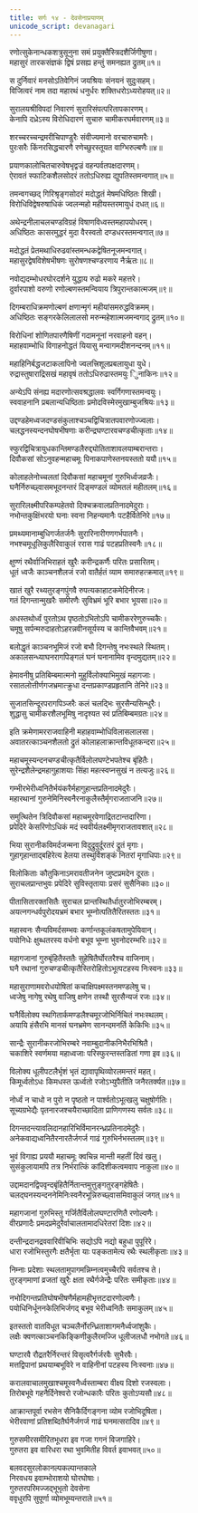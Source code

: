 ```yaml
---
title: सर्गः १४ - देवसेनाप्रयाणम्
unicode_script: devanagari
---
```

<div class="audioEmbed" caption="वेदभूमिपाठः" src="https://archive.org/download/kuMArasambhava-mUlam-vedabhoomi.org/KumaraSambhava-Sarga14-1-17.mp3"></div>

रणोत्सुकेनान्धकशत्रुसूनुना समं प्रयुक्तैस्त्रिदशैर्जिगीषुणा।  
महासुरं तारकसंज्ञकं द्विषं प्रसह्य हन्तुं समनह्यत द्रुतम्॥१॥

स दुर्निवारं मनसोऽतिवेगिनं जयश्रियः संनयनं सुदुःसहम्।  
विजित्वरं नाम तदा महारथं धनुर्धरः शक्तिधरोऽध्यरोहयत्॥२॥

सुरालयश्रीविपदां निवारणं सुरारिसंपत्परितापकारणम्।  
केनापि दध्रेऽस्य विरोधिदारणं सुचारु चामीकरघर्मवारणम्॥३॥

शरच्चरच्चन्द्रमरीचिपाण्डुरैः संवीज्यमानो वरचारुचामरैः।  
पुरःसरैः किंनरसिद्धचारणै रणेच्छुरस्तूयत वाग्भिरुल्बणैः॥४॥

प्रयाणकालोचितचारुवेषभृद्वज्रं वहन्पर्वतपक्षदारणम्।  
ऐरावतं स्फाटिकशैलसोदरं ततोऽधिरुह्य द्युपतिस्तमन्वगात्॥५॥

तमन्वगच्छद् गिरिश्रृङ्गसोदरं मदोद्धतं मेषमधिष्ठितः शिखी।  
विरोधिविद्वेषरुषाधिकं ज्वलन्महो महीयस्तरमायुधं दधत्॥६॥

अथेन्द्रनीलाचलचण्डविग्रहं विषाणविध्वस्तमहापयोधरम्।  
अधिष्ठितः कासरमुद्धरं मुदा वैरस्वतो दण्डधरस्तमन्वगात्॥७॥

मदोद्धतं प्रेतमथाधिरुढवांस्तमन्धकद्वेषितनूजमन्वगात्।  
महासुरद्वेषविशेषभीषणः सुरोषणश्चण्डरणाय नैर्ऋतः॥८॥

नवोद्यदम्भोधरघोरदर्शने युद्धाय रुढो मकरे महत्तरे।  
दुर्वारपाशो वरुणो रणोल्बणस्तमन्वियाय त्रिपुरान्तकात्मजम्॥९॥

दिगम्बराधिक्रमणोल्बणं क्षणान्मृगं महीयांसमरुद्धविक्रमम्।  
अधिष्ठितः सङ्गरकेलिलालसो मरुन्महेशात्मजमन्वगाद् द्रुतम्॥१०॥

विरोधिनां शोणितपारणैषिणीं गदामनूनां नरवाहनो वहन्।  
महाहवाम्भोधि विगाहनोद्धतं यियासु मन्वागमदीशनन्दनम्॥११॥

महाहिनिर्बद्धजटाकलापिनो ज्वलत्त्रिशूलप्रबलायुधा युधे।  
रुद्रास्तुषाराद्रिसखं महावृषं ततोऽधिरुढास्तमयुः िुनाकिनः॥१२॥

अन्येऽपि संनह्य मदारणोत्सवश्रद्धालवः स्वर्गिगणास्तमन्वयुः।  
स्ववाहनानि प्रबलान्यधिष्ठिताः प्रमोदविस्मेरमुखाम्बुजश्रियः॥१३॥

उद्दण्डहेमध्वजदण्डसंकुलाश्चञ्चद्विचित्रातपवारणोज्ज्वलाः।  
चलद्धनस्यन्दनघोषभीषणाः करीन्द्रघण्टारवचण्डचीत्कृताः॥१४॥

स्फुरद्विचित्रायुधकान्तिमण्डलैरुद्द्योतिताशावलयाम्बरान्तराः।  
दिवौकसां सोऽनुवहन्महाचमूः पिनाकपाणेस्तनयस्ततो ययौ॥१५॥

कोलाहलेनोच्चलतां दिवौकसां महाचमूनां गुरुभिर्ध्वजव्रजैः।  
घनैर्निरुच्छ्वासमभूदनन्तरं दिङ्मण्डलं व्योमतलं महीतलम्॥१६॥

सुरारिलक्ष्मीपरिकम्पहेतवो दिक्चक्रवालप्रतिनादमेदुराः।  
नभोन्तकुक्षिंभरयो घनाः स्वना निहन्यमानैः पटहैर्वितेनिरे॥१७॥

<div class="audioEmbed" caption="वेदभूमिपाठः" src="https://archive.org/download/kuMArasambhava-mUlam-vedabhoomi.org/KumaraSambhava-Sarga14-18-34.mp3"></div>

प्रमथ्यमानाम्बुधिगर्जतर्जनैः सुरारिनारीगणगर्भपातनैः।  
नभश्चमूधूलिकुलैरिवाकुलं ररास गाढं पटहप्रतिस्वनैः॥१८॥

क्षुण्णं रथैर्वाजिभिराहतं खुरैः करीन्द्रकर्णैः परितः प्रसारितम्।  
धूतं ध्वजैः काञ्चनशैलजं रजो वातैर्हतं व्याम समारुहत्क्रमात्॥१९॥

खातं खुरै रथ्यतुरङ्गपुंगवै रुपत्यकाहाटकमेदिनीरजः।  
गतं दिगन्तान्मुखरैः समीरणैः सुविभ्रमं भूरि बभार भूयसा॥२०॥

अधस्तथोर्ध्वं पुरतोऽथ पृष्ठतोऽभितोऽपि चामीकररेणुरुच्चकैः।  
चमूषु सर्पन्मरुदाहतोऽहरन्नवीनसूर्यस्य च कान्तिवैभवम्॥२१॥

बलोद्धृतं काञ्चनभूमिजं रजो बभौ दिगन्तेषु नभःस्थले स्थितम्।  
अकालसन्ध्याघनरागपिङ्गलं घनं घनानामिव वृन्दमुद्यतम्॥२२॥

हेमावनीषु प्रतिबिम्बमात्मनो मुहुर्विलोक्याभिमुखं महागजाः।  
रसातलोत्तीर्णगजभ्रमात्क्रुधा दन्तप्रकाण्डप्रहृतानि तेनिरे॥२३॥

सुजातसिन्दूरपरागपिञ्जरैः कलं चलद्भिः सुरसैन्यसिन्धुरैः।  
शुद्धासु चामीकरशैलभूमिषु नादृश्यत स्वं प्रतिबिम्बमग्रतः॥२४॥

इति क्रमेणामरराजवाहिनी महाहवाम्भोधिविलासलालसा।  
अवातरत्काञ्चनशैलतो द्रुतं कोलाहलाक्रान्तविधूतकन्दरा॥२५॥

महाचमूस्यन्दनचण्डचीत्कृतैर्विलोलघण्टेभपतेश्च बृंहितैः।  
सुरेन्द्रशैलेन्द्रमहागुहाशयाः सिंहा महत्स्वप्नसुखं न तत्यजुः॥२६॥

गम्भीरभेरीध्वनितैर्भयंकरैर्महागुहान्तप्रतिनादमेदुरैः।  
महारथानां गुरुनेमिनिस्वनैरनाकुलैस्तैर्मृगराजताजनि॥२७॥

समुत्थितेन त्रिदिवौकसां महाचमूरवेणाद्रितटान्तदारिणा।  
प्रपेदिरे केसरिणोऽधिकं मदं स्ववीर्यलक्ष्मीमृगराजतावशात्॥२८॥

भिया सुरानीकविमर्दजन्मना विदुद्रुवुर्दूरतरं द्रुतं मृगाः।  
गुहागृहान्ताद्बहिरेत्य हेलया तस्थुर्विशङ्कं नितरां मृगाधिपाः॥२९॥

विलोकिताः कौतुकिनाऽमरावतीजनेन जुष्टप्रमदेन दूरतः।  
सुराचलप्रान्तभुवः प्रपेदिरे सुविस्तृतायाः प्रसरं सुसैनिकाः॥३०॥

पीतासितारक्तसितैः सुराचल प्रान्तस्थितैर्धातुरजोभिरम्बरम्।  
अयत्नगन्धर्वपुरोदयभ्रमं बभार भूम्नोत्पतितैरितस्ततः॥३१॥

महास्वनः सैन्यविमर्दसम्भवः कर्णान्तकूलंकषतामुपेयिवान्।  
पयोनिधेः क्षुब्धतरस्य वर्धनो बभूव भूम्ना भुवनोदरम्भरिः॥३२॥

महागजानां गुरुबृंहितैस्ततैः सुहेषितैर्घोरतरैश्च वाजिनाम्।  
घनै रथानां गुरुचण्डचीत्कृतैस्तिरोहितोऽभूत्पटहस्य निःस्वनः॥३३॥

महासुराणामवरोधयोषितां कचाक्षिपक्ष्मस्तनमण्डलेषु च।  
ध्वजेषु नागेषु रथेषु वाजिषु क्षणेन तस्थौ सुरसैन्यजं रजः॥३४॥

<div class="audioEmbed" caption="वेदभूमिपाठः" src="https://archive.org/download/kuMArasambhava-mUlam-vedabhoomi.org/KumaraSambhava-Sarga14-35-51.mp3"></div>

घनैर्विलोक्य स्थगितार्कमण्डलैश्चमूरजोभिर्निचितं नभःस्थलम्।  
अयायि हंसैरभि मानसं घनभ्रमेण सानन्दमनर्ति केकिभिः॥३५॥

सान्द्रैः सुरानीकरजोभिरम्बरे नवाम्बुदानीकनिभैरभिश्रितै।  
चकाशिरे स्वर्णमया महाध्वजाः परिस्फुरन्तस्तडितां गणा इव॥३६॥

विलोक्य धूलीपटलैर्भृशं भृतं द्यावापृथिव्योरलमन्तरं महत्।  
किमूर्ध्वतोऽधः किमधस्त ऊर्ध्वतो रजोऽभ्युपैतीति जनैरतर्क्यत॥३७॥

नोर्ध्वं न चाधो न पुरो न पृष्ठतो न पार्श्वतोऽभूत्खलु चक्षुषोर्गतिः।  
सूच्यग्रभेद्यैः पृतनारजश्चयैराच्छादिता प्राणिगणस्य सर्वतः॥३८॥

दिगन्तदन्त्यावलिदानहारिभिर्विमानरन्ध्रप्रतिनादमेदुरैः।  
अनेकवाद्यध्वनितैरनारतैर्जगर्ज गाढं गुरुभिर्नभस्तलम्॥३९॥

भुवं विगाह्य प्रययौ महाचमूः क्वचिन्न मान्ती महतीं दिवं खलु।  
सुसंकुलायामपि तत्र निर्भरात्किं कांदिशीकत्वमवाप नाकुला॥४०॥

उद्दामदानद्विपवृन्दबृंहितैर्नितान्तमुत्तुङ्गतुरङ्गहेषितैः।  
चलद्घनस्यन्दननेमिनिःस्वनैरभून्निरुच्छ्वासमिवाकुलं जगत्॥४१॥

महागजानां गुरुभिस्तु गर्जितैर्विलोलघण्टारणितै रणोल्वणैः।  
वीरप्रणादैः प्रमदप्रमेदुरैर्वाचालतामादधिरेतरां दिशः॥४२॥

दन्तीन्द्रदानद्रववारिवीचिभिः सद्योऽपि नद्यो बहुधा पुपूरिरे।  
धारा रजोभिस्तुरगैः क्षतैर्भृता याः पङ्कतामेत्य रथैः स्थलीकृताः॥४३॥

निम्नाः प्रदेशाः स्थलतामुपागमन्निम्नत्वमुच्चैरपि सर्वतश्च ते।  
तुरङ्गमाणां व्रजतां खुरैः क्षता रथैर्गजेन्द्रैः परितः समीकृताः॥४४॥

नभोदिगन्तप्रतिघोषभीषणैर्महामहीभृत्तटदारणोल्वणैः।  
पयोधिनिर्धूननकेलिभिर्जगद् बभूव भेरीध्वनितैः समाकुलम्॥४५॥

इतस्ततो वातविधूत चञ्चलैर्नोरन्ध्रिताशागमनैर्ध्वजांशुकैः।  
लक्षैः क्वणत्काञ्चनकिङ्किणीकुलैरमज्जि धूलीजलधौ नभोगते॥४६॥

घण्टारवै रौद्रतरैर्निरन्तरं विसृत्वरैर्गर्जरवैः सुभैरवैः।  
मत्तद्विपानां प्रथयाम्बभूविरे न वाहिनीनां पटहस्य निःस्वनाः॥४७॥

करालवाचालमुखाश्चमूस्वनैर्ध्वस्ताम्बरा वीक्ष्य दिशो रजस्वलाः।  
तिरोबभूवे गहनैर्दिनेश्वरो रजोन्धकारैः परितः कुतोऽप्यसौ॥४८॥

आक्रान्तपूर्वा रभसेन सैनिकैर्दिगङ्गना व्योम रजोभिदूषिता।  
भेरीरवाणां प्रतिशब्दितैर्घनैर्जगर्ज गाढं घनमत्सरादिव॥४९॥

गुरुसमीरसमीरितभूधरा इव गजा गगनं विजगाहिरे।  
गुरुतरा इव वारिधरा रथा भुवमितीह विवर्त इवाभवत्॥५०॥

बलवदसुरलोकानल्पकल्पान्तकाले  
निरवधय इवाम्भोराशयो घोरघोषाः।  
गुरुतरपरिमज्जद्भूभृतो देवसेना  
ववृधुरपि सुपूर्णा व्योमभूम्यन्तराले॥५१॥
